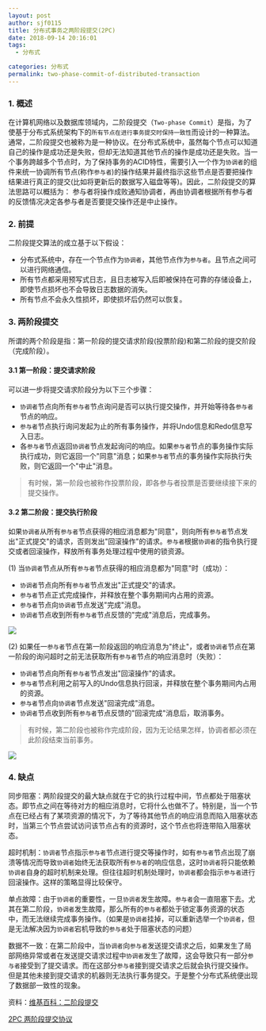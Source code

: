 ```yaml
---
layout: post
author: sjf0115
title: 分布式事务之两阶段提交(2PC)
date: 2018-09-14 20:16:01
tags:
  - 分布式

categories: 分布式
permalink: two-phase-commit-of-distributed-transaction
---
```


### 1. 概述

在计算机网络以及数据库领域内，二阶段提交（`Two-phase Commit`）是指，为了使基于分布式系统架构下的`所有节点在进行事务提交时保持一致性`而设计的一种算法。通常，二阶段提交也被称为是一种协议。在分布式系统中，虽然每个节点可以知道自己的操作是成功还是失败，但却无法知道其他节点的操作是成功还是失败。当一个事务跨越多个节点时，为了保持事务的ACID特性，需要引入一个作为`协调者`的组件来统一协调所有节点(称作`参与者`)的操作结果并最终指示这些节点是否要把操作结果进行真正的提交(比如将更新后的数据写入磁盘等等)。因此，二阶段提交的算法思路可以概括为： 参与者将操作成败通知协调者，再由协调者根据所有参与者的反馈情况决定各参与者是否要提交操作还是中止操作。

### 2. 前提

二阶段提交算法的成立基于以下假设：
- 分布式系统中，存在一个节点作为`协调者`，其他节点作为`参与者`。且节点之间可以进行网络通信。
- 所有节点都采用预写式日志，且日志被写入后即被保持在可靠的存储设备上，即使节点损坏也不会导致日志数据的消失。
- 所有节点不会永久性损坏，即使损坏后仍然可以恢复。

### 3. 两阶段提交

所谓的两个阶段是指：第一阶段的提交请求阶段(投票阶段)和第二阶段的提交阶段（完成阶段）。

#### 3.1 第一阶段：提交请求阶段

可以进一步将提交请求阶段分为以下三个步骤：
- `协调者`节点向所有`参与者`节点询问是否可以执行提交操作，并开始等待各`参与者`节点的响应。
- `参与者`节点执行询问发起为止的所有事务操作，并将Undo信息和Redo信息写入日志。
- 各`参与者`节点返回`协调者`节点发起询问的响应。如果`参与者`节点的事务操作实际执行成功，则它返回一个"同意"消息；如果`参与者`节点的事务操作实际执行失败，则它返回一个"中止"消息。

> 有时候，第一阶段也被称作投票阶段，即各参与者投票是否要继续接下来的提交操作。


#### 3.2 第二阶段：提交执行阶段

如果`协调者`从所有`参与者`节点获得的相应消息都为"同意"，则向所有`参与者`节点发出"正式提交"的请求，否则发出"回滚操作"的请求。`参与者`根据`协调者`的指令执行提交或者回滚操作，释放所有事务处理过程中使用的锁资源。

(1) 当`协调者`节点从所有`参与者`节点获得的相应消息都为"同意"时（成功）：
- `协调者`节点向所有`参与者`节点发出"正式提交"的请求。
- `参与者`节点正式完成操作，并释放在整个事务期间内占用的资源。
- `参与者`节点向`协调者`节点发送"完成"消息。
- `协调者`节点收到所有`参与者`节点反馈的"完成"消息后，完成事务。

![](https://github.com/sjf0115/PubLearnNotes/blob/master/image/Distributed/two-phase-commit-of-distributed-transaction-1.png?raw=true)

(2) 如果任一`参与者`节点在第一阶段返回的响应消息为"终止"，或者`协调者`节点在第一阶段的询问超时之前无法获取所有`参与者`节点的响应消息时（失败）：
- `协调者`节点向所有`参与者`节点发出"回滚操作"的请求。
- `参与者`节点利用之前写入的Undo信息执行回滚，并释放在整个事务期间内占用的资源。
- `参与者`节点向`协调者`节点发送"回滚完成"消息。
- `协调者`节点收到所有`参与者`节点反馈的"回滚完成"消息后，取消事务。

> 有时候，第二阶段也被称作完成阶段，因为无论结果怎样，协调者都必须在此阶段结束当前事务。


![](https://github.com/sjf0115/PubLearnNotes/blob/master/image/Distributed/two-phase-commit-of-distributed-transaction-2.png?raw=true)

### 4. 缺点

同步阻塞：两阶段提交的最大缺点就在于它的执行过程中间，节点都处于阻塞状态。即节点之间在等待对方的相应消息时，它将什么也做不了。特别是，当一个节点在已经占有了某项资源的情况下，为了等待其他节点的响应消息而陷入阻塞状态时，当第三个节点尝试访问该节点占有的资源时，这个节点也将连带陷入阻塞状态。

超时机制：`协调者`节点指示`参与者`节点进行提交等操作时，如有`参与者`节点出现了崩溃等情况而导致`协调者`始终无法获取所有`参与者`的响应信息，这时`协调者`将只能依赖`协调者`自身的超时机制来处理。但往往超时机制处理时，`协调者`都会指示`参与者`进行回滚操作。这样的策略显得比较保守。

单点故障：由于`协调者`的重要性，一旦`协调者`发生故障。`参与者`会一直阻塞下去。尤其在第二阶段，`协调者`发生故障，那么所有的`参与者`都处于锁定事务资源的状态中，而无法继续完成事务操作。（如果是`协调者`挂掉，可以重新选举一个`协调者`，但是无法解决因为`协调者`宕机导致的`参与者`处于阻塞状态的问题）

数据不一致：在第二阶段中，当`协调者`向`参与者`发送提交请求之后，如果发生了局部网络异常或者在发送提交请求过程中`协调者`发生了故障，这会导致只有一部分`参与者`接受到了提交请求。而在这部分`参与者`接到提交请求之后就会执行提交操作。但是其他未接到提交请求的机器则无法执行事务提交。于是整个分布式系统便出现了数据部一致性的现象。




资料：[维基百科：二阶段提交](https://zh.wikipedia.org/wiki/%E4%BA%8C%E9%98%B6%E6%AE%B5%E6%8F%90%E4%BA%A4)

[2PC 两阶段提交协议](https://blog.csdn.net/lezg_bkbj/article/details/52149863)
